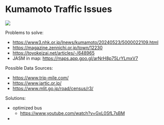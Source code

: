 # Kumamoto Traffic Issues

![](https://s3-ap-northeast-1.amazonaws.com/g0v-hackmd-images/uploads/upload_641e4cde3ccac18b72df332662d473b0.jpg)


Problems to solve:
* https://www3.nhk.or.jp/lnews/kumamoto/20240523/5000022109.html
* https://magazine.zennichi.or.jp/town/12230
* https://toyokeizai.net/articles/-/648965
* JASM in map: https://maps.app.goo.gl/arNrH8p75LrYLmxV7

Possible Data Sources:
* https://www.trip-mile.com/
* https://www.jartic.or.jp/
* https://www.mlit.go.jp/road/census/r3/

Solutions:
* optimized bus
    * https://www.youtube.com/watch?v=GxL0SfL7sBM
* 
